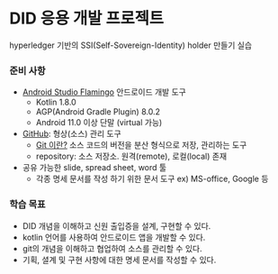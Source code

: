 # DID 응용 개발 프로젝트
hyperledger 기반의 SSI(Self-Sovereign-Identity) holder 만들기 실습

### 준비 사항
- [Android Studio Flamingo](https://developer.android.com/studio)
  안드로이드 개발 도구 
  - Kotlin 1.8.0
  - AGP(Android Gradle Plugin) 8.0.2
  - Android 11.0 이상 단말 (virtual 가능)
- [GitHub](https://github.com/): 형상(소스) 관리 도구
  - [Git 이란?](https://git-scm.com/)
    소스 코드의 버전을 분산 형식으로 저장, 관리하는 도구
  - repository: 소스 저장소. 원격(remote), 로컬(local) 존재
- 공유 가능한 slide, spread sheet, word 툴
  - 각종 명세 문서를 작성 하기 위한 문서 도구
  ex) MS-office, Google 등

### 학습 목표
- DID 개념을 이해하고 신원 출입증을 설계, 구현할 수 있다.
- kotlin 언어를 사용하여 안드로이드 앱을 개발할 수 있다.
- git의 개념을 이해하고 협업하여 소스를 관리할 수 있다.
- 기획, 셜계 및 구현 사항에 대한 명세 문서를 작성할 수 있다.